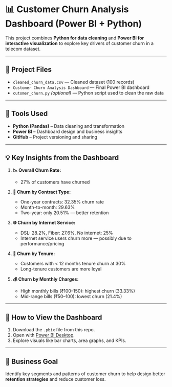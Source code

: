 # 📊 Customer Churn Analysis Dashboard (Power BI + Python)

This project combines **Python for data cleaning** and **Power BI for interactive visualization** to explore key drivers of customer churn in a telecom dataset.

---

## 📁 Project Files

- `cleaned_churn_data.csv` — Cleaned dataset (100 records)
- `Customer Churn Analysis Dashboard` — Final Power BI dashboard
- `cutomer_churn.py` *(optional)* — Python script used to clean the raw data

---

## 🔧 Tools Used

- **Python (Pandas)** – Data cleaning and transformation
- **Power BI** – Dashboard design and business insights
- **GitHub** – Project versioning and sharing

---

## 💡 Key Insights from the Dashboard

1. **📉 Overall Churn Rate:**  
   - 27% of customers have churned

2. **📅 Churn by Contract Type:**  
   - One-year contracts: 32.35% churn rate  
   - Month-to-month: 29.63%  
   - Two-year: only 20.51% — better retention

3. **🌐 Churn by Internet Service:**  
   - DSL: 28.2%, Fiber: 27.6%, No internet: 25%  
   - Internet service users churn more — possibly due to performance/pricing

4. **📆 Churn by Tenure:**  
   - Customers with < 12 months tenure churn at 30%  
   - Long-tenure customers are more loyal

5. **💰 Churn by Monthly Charges:**  
   - High monthly bills (₹100–150): highest churn (33.33%)  
   - Mid-range bills (₹50–100): lowest churn (21.4%)

---

## 🚀 How to View the Dashboard

1. Download the `.pbix` file from this repo.
2. Open with [Power BI Desktop](https://powerbi.microsoft.com/desktop/).
3. Explore visuals like bar charts, area graphs, and KPIs.

---

## 🎯 Business Goal

Identify key segments and patterns of customer churn to help design better **retention strategies** and reduce customer loss.


